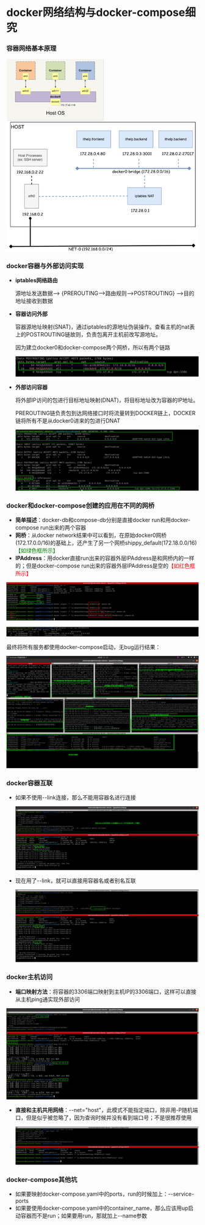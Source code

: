 # docker网络结构与docker-compose细究

### 容器网络基本原理

<img src="./img/8.png" alt="image-net" style="zoom: 25%;" />

<img src="./img/9.png" alt="image-net" style="zoom: 75%;" />

### docker容器与外部访问实现

- **iptables网络路由**

  源地址发送数据--> {PREROUTING-->路由规则-->POSTROUTING} -->目的地址接收到数据

- **容器访问外部**

  容器源地址映射(SNAT)，通过iptables的源地址伪装操作。查看主机的nat表上的POSTROUTING链故则，负责包离开主机前改写源地址。

  因为建立docker0和docker-compose两个网桥，所以有两个链路

   <img src="./img/10.png" alt="image-net" style="zoom: 75%;" />

  

- **外部访问容器**

  将外部IP访问的包进行目标地址映射(DNAT)，将目标地址改为容器的IP地址。

  PREROUTING链负责包到达网络接口时将流量转到DOCKER链上，DOCKER链将所有不是从docker0进来的包进行DNAT

   <img src="./img/11.png" alt="image-net" style="zoom: 75%;" />



### docker和docker-compose创建的应用在不同的网桥

- **简单描述**：docker-db和compose-db分别是直接docker run和用docker-compose run出来的两个容器
- **网桥**：从docker network结果中可以看到，在原始docker0网桥(172.17.0.0/16)的基础上，还产生了另一个网桥shippy_default(172.18.0.0/16)<font color=green>【如绿色框所示】</font>
- **IPAddress**：用docker直接run出来的容器外层IPAddress是和网桥内的一样的；但是docker-compose run出来的容器外层IPAddress是空的<font color=red>【如红色框所示】</font>

![image-20210608115445867](./img/1.png)

![image-2](./img/2.png)

最终将所有服务都使用docker-compose启动，无bug运行结果：

![image-3](./img/3.png)



### docker容器互联

- 如果不使用--link连接，那么不能用容器名进行连接

  ![image-6](./img/6.png)

- 现在用了--link，就可以直接用容器名或者别名互联

  ![image-7](./img/7.png)



### docker主机访问

- **端口映射方法**：将容器的3306端口映射到主机IP的3306端口，这样可以直接从主机ping通实现外部访问

![image-4](./img/4.png)

- **直接和主机共用网络**：--net="host"，此模式不能指定端口，除非用-P随机端口，但是似乎被忽略了，因为查询时候并没有看到端口号；不是很推荐使用

  ![image-5](./img/5.png)



### docker-compose其他坑

- 如果要映射docker-compose.yaml中的ports，run的时候加上：--service-ports
- 如果要使用docker-compose.yaml中的container_name，那么应该用up启动容器而不是run；如果要用run，那就加上--name参数
